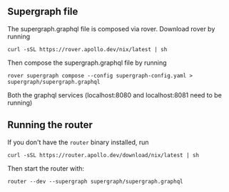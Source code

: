 ## Supergraph file

The supergraph.graphql file is composed via rover. Download rover by running

```
curl -sSL https://rover.apollo.dev/nix/latest | sh
```

Then compose the supergraph.graphql file by running

```
rover supergraph compose --config supergraph-config.yaml > supergraph/supergraph.graphql
```

Both the graphql services (localhost:8080 and localhost:8081 need to be running)

## Running the router

If you don't have the `router` binary installed, run
```
curl -sSL https://router.apollo.dev/download/nix/latest | sh
```

Then start the router with:

```
router --dev --supergraph supergraph/supergraph.graphql
```
